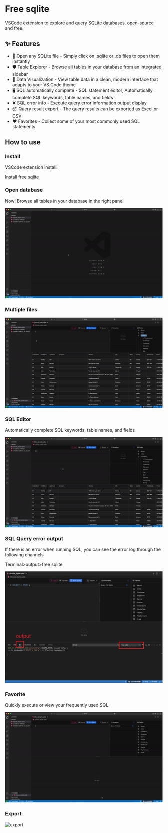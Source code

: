 # Free sqlite

VSCode extension to explore and query SQLite databases.
open-source and free.

## ✨ Features
 - 📃 Open any SQLite file - Simply click on .sqlite or .db files to open them instantly
 - 🛡 Table Explorer - Browse all tables in your database from an integrated sidebar
 - 🌈 Data Visualization - View table data in a clean, modern interface that adapts to your VS Code theme
 - 🖥 SQL automatically complete - SQL statement editor, Automatically complete SQL keywords, table names, and fields
 - ❌ SQL error info - Execute query error information output display
 - 📦 Query result export - The query results can be exported as Excel or CSV
 - ❤️ Favorites - Collect some of your most commonly used SQL statements

## How to use

### Install
VSCode extension install!


[Install free sqlite](https://marketplace.visualstudio.com/items?itemName=free-sqlite.free-sqlite)

### Open database
Now! Browse all tables in your database in the right panel


![open](https://github.com/fjb040911/free-sqlite/blob/main/doc/open.gif?raw=true)

### Multiple files
![multiple](https://github.com/fjb040911/free-sqlite/blob/main/doc/multi.gif?raw=true)

### SQL Editor
Automatically complete SQL keywords, table names, and fields


![editor](https://github.com/fjb040911/free-sqlite/blob/main/doc/select.gif?raw=true)

### SQL Query error output
If there is an error when running SQL, you can see the error log through the following channels


Terminal>output>free sqlite


![output](https://github.com/fjb040911/free-sqlite/blob/main/doc/oupput.png?raw=true)

### Favorite
Quickly execute or view your frequently used SQL


![favorite](https://github.com/fjb040911/free-sqlite/blob/main/doc/favoites.gif?raw=true)

### Export
![export](https://github.com/fjb040911/free-sqlite/blob/main/doc/expot.gif?raw=true)
